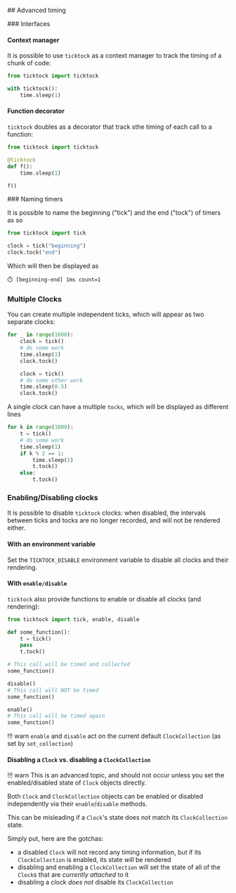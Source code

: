 ## Advanced timing

### Interfaces

#### Context manager

It is possible to use `ticktock` as a context manager to track the timing of a chunk of code:

```python
from ticktock import ticktock

with ticktock():
    time.sleep(1)
```

#### Function decorator

`ticktock` doubles as a decorator that track sthe timing of each call to a function:

```python
from ticktock import ticktock

@ticktock
def f():
    time.sleep(1)

f()
```

### Naming timers

It is possible to name the beginning ("tick") and the end ("tock") of timers as so

```python
from ticktock import tick

clock = tick("beginning")
clock.tock("end")
```

Which will then be displayed as 

```
⏱️ [beginning-end] 1ms count=1
```

### Multiple Clocks

You can create multiple independent ticks, which will appear as two separate clocks:

```python
for _ in range(1000):
    clock = tick()
    # do some work
    time.sleep(1)
    clock.tock()

    clock = tick()
    # do some other work
    time.sleep(0.5)
    clock.tock()
```

A single clock can have a multiple `tocks`, which will be displayed as different lines

```python
for k in range(1000):
    t = tick()
    # do some work
    time.sleep(1)
    if k % 2 == 1:
        time.sleep(1)
        t.tock()
    else:
        t.tock()
```


### Enabling/Disabling clocks

It is possible to disable `ticktock` clocks: when disabled, the intervals between ticks and tocks are no longer recorded, and will not be rendered either.

#### With an environment variable

Set the `TICKTOCK_DISABLE` environment variable to disable all clocks and their rendering.

#### With `enable/disable`

`ticktock` also provide functions to enable or disable all clocks (and rendering):

```python
from ticktock import tick, enable, disable

def some_function():
    t = tick()
    pass
    t.tock()

# This call will be timed and collected
some_function()

disable()
# This call will NOT be timed
some_function()

enable()
# This call will be timed again
some_function()
```

!!! warn
    `enable` and `disable` act on the current default `ClockCollection` (as set by `set_collection`)

#### Disabling a `Clock` vs. disabling a `ClockCollection`

!!! warn
    This is an advanced topic, and should not occur unless you set the enabled/disabled state of `Clock` objects directly.

Both `Clock` and `ClockCollection` objects can be enabled or disabled independently via their `enable`/`disable` methods.

This can be misleading if a `Clock`'s state does not match its `ClockCollection` state.

Simply put, here are the gotchas:

- a disabled `Clock` will not record any timing information, but if its `ClockCollection` is enabled, its state *will* be rendered
- disabling and enabling a `ClockCollection` will set the state of all of the `Clock`s that are *currently attached* to it
- disabling a clock *does not* disable its `ClockCollection`